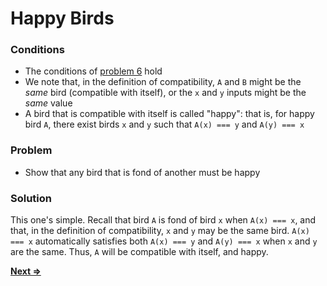 # Happy Birds

### Conditions
* The conditions of [problem 6](../6/README.md) hold
* We note that, in the definition of compatibility, `A` and `B` might be the _same_ bird (compatible with itself), or the `x` and `y` inputs might be the _same_ value
* A bird that is compatible with itself is called "happy": that is, for happy bird `A`, there exist birds `x` and `y` such that `A(x) === y` and `A(y) === x`

### Problem
* Show that any bird that is fond of another must be happy

### Solution
This one's simple. Recall that bird `A` is fond of bird `x` when `A(x) === x`, and that, in the definition of compatibility, `x` and `y` may be the same bird. `A(x) === x` automatically satisfies both `A(x) === y` and `A(y) === x` when `x` and `y` are the same. Thus, `A` will be compatible with itself, and happy.

[**Next =>**](../8/README.md)
